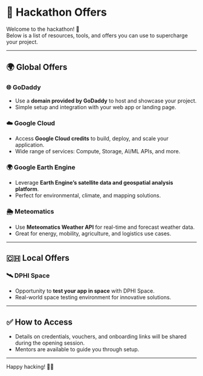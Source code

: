 # 🚀 Hackathon Offers

Welcome to the hackathon! 🎉  
Below is a list of resources, tools, and offers you can use to supercharge your project.  

---

## 🌍 Global Offers

### 🌐 GoDaddy
- Use a **domain provided by GoDaddy** to host and showcase your project.  
- Simple setup and integration with your web app or landing page.  

### ☁️ Google Cloud
- Access **Google Cloud credits** to build, deploy, and scale your application.  
- Wide range of services: Compute, Storage, AI/ML APIs, and more.  

### 🌍 Google Earth Engine
- Leverage **Earth Engine’s satellite data and geospatial analysis platform**.  
- Perfect for environmental, climate, and mapping solutions.  

### 🌦 Meteomatics
- Use **Meteomatics Weather API** for real-time and forecast weather data.  
- Great for energy, mobility, agriculture, and logistics use cases.  

---

## 🇨🇭 Local Offers

### 🛰 DPHI Space
- Opportunity to **test your app in space** with DPHI Space.  
- Real-world space testing environment for innovative solutions.  

---

## ✅ How to Access
- Details on credentials, vouchers, and onboarding links will be shared during the opening session.  
- Mentors are available to guide you through setup.  

---

Happy hacking! 🚀✨
